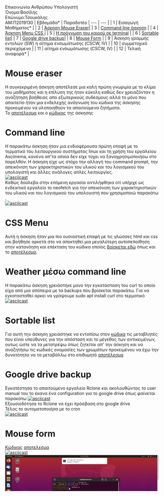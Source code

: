 Επικοινωνία Ανθρώπου Υπολογιστή\
Όνομα:Βασίλης\
Επώνυμο:Τσουκάλης\
ΑΜ:Π2019130
| Εβδομάδα* | Παραδοτέο 
| --- | --- |
| 1 | Εισαγωγή Μαθήματος* |
| 2 | [Άσκηση Mouse Eraser](#Mouse-eraser)|
| 3 | [Command line άσκηση](#Comand-line) |
| 4 | [Άσκηση Menu CSS ](#CSS-Menu)|
| 5 | [Η πρόγνωση του καιρού σε terminal](#Weather-μέσω-command-line) |
| 6 | [Sortable list](#Sortable-list)|
| 7 | [Google drive backup](#Google-drive-backup)|
| 8 | [Mouse Form](#Mouse-form) |
| 9 | Άσκηση γραμμής εντολών (SW) ή αίτημα ενσωμάτωσης (CSCW, IV) |
| 10 | συμμετοχικό περιεχόμενο |
| 11 | αίτημα ενσωμάτωσης (CSCW, IV) |
| 12 | Τελική αναφορά* |
# Mouse eraser
Η συγκεκριμένη άσκηση αποτέλεσε μια καλή πρώτη γνωριμία με το κλίμα του μαθήματος και η επίλυση της ήταν εύκολη καθώς δεν χρειαζόνταν η αναζήτηση βοήθειας απο εξωτερικούς συδέσμους αλλά το μόνο που απαιτείτο ήταν μια ενδελεχής ανάγνωση του κώδικα της άσκησης προκειμένου να υλοποιηθούν τα απαιτούμενα ζητήματα.\
Το [αποτέλεσμα](https://5faae7dec7f8c000081bcd26--nostalgic-benz-13785e.netlify.app/remix/mouse-eraser/) και ο [κώδικας](https://github.com/vasilis22/site/blob/master/_remix/mouse-eraser.md) της άσκησης
# Command line 
Η παρακάτω άσκηση ήταν μια ενδιαφέρουσα πρώτη επαφή με το τερματικό του λειτουργικού συστήματος linux και τη χρήση του εργαλείου Asciinema, κανένα απ'τα οποία δεν είχε τύχει να ξαναχρησιμοποιήσω στο παρελθόν. Η άσκηση είχε ως στόχο την αλλαγή του command prompt, την απεικόνιση των χαρακτηριστικών του υλικού και του λογισμικού του υπολογιστή και άλλες ανάλογες απλές λειτουργίες.\
[![asciicast](https://asciinema.org/a/qZ68Nn9awJydTksRBqTDJF6Lc.svg)](https://asciinema.org/a/qZ68Nn9awJydTksRBqTDJF6Lc)\
Καθώς δούλεβα στην επόμενη εργασία αντιλήφθηκα οτί υπήρχε ως ενδεικτικό εργαλείο το neofetch για την απεικόνιση των χαρακτηριστικών του υλικού και του λογισμικού του υπολογιστή που χρησιμοποιώ παρακάτω .\
[![asciicast](https://asciinema.org/a/RscRwu7lpVqONdW835fHofcO2.svg)](https://asciinema.org/a/RscRwu7lpVqONdW835fHofcO2)
# CSS Menu
Αυτή η άσκηση ήταν μια πιο ουσιαστική επαφή με τις γλώσσες html και css και βοήθησε αρκετά στο να αποκτηθεί μια μεγαλύτερη αυτοπεποίθηση στην κατανόηση και επέκταση του κώδικα οποίος [βρίσκεται εδώ](https://github.com/vasilis22/site/blob/master/_remix/menu-css.md) όπως και το [αποτέλεσμα](https://5faae7dec7f8c000081bcd26--nostalgic-benz-13785e.netlify.app/remix/menu-css/).
# Weather μέσω command line 
Η παρακάτω άσκηση χρειάστηκε μονο την εγκατάσταση του curl το οποίο είχα από μια απόπειρα με τα backups που βρίσκεται παρακάτω. Για να εγκατασταθεί αρκεί να γράψουμε sudo apt install curl στο τερματικό
[![asciicast](https://asciinema.org/a/HWn2kDTTTJ9tJlys7aKJjDXTK.svg)](https://asciinema.org/a/HWn2kDTTTJ9tJlys7aKJjDXTK)
# Sortable list
Για αυτή την άσκηση χρειάστηκε να εντοπίσω στον [κώδικα](https://github.com/vasilis22/site/blob/master/_remix/sortable-list.md) τις μεταβλητές που είναι υπεύθυνες για την απόσταση και το μέγεθος των αντικειμένων, ουτως ώστε να τα μετατρέψω όπως ζητείται απ' την άσκηση και να αναζητήσω τις κωδικές ονομασίες των χρωμάτων προκειμένου να έχω την δυνατότητα να τα μεταβάλλω στο επιθυμητό [αποτέλεσμα](https://5fc6a3832c19d600077bc7d0--nostalgic-benz-13785e.netlify.app/remix/sortable-list/)
# Google drive backup
Εγκατέστησα το απαιτούμενο εργαλείο Rclone και ακολουθώντας το user manual του το έκανα ένα configuration για το google drive όπως φαίνεται παρακάτω
[![asciicast](https://asciinema.org/a/PutMAz1Qcj1K54lV8NWIWOHSA.svg)](https://asciinema.org/a/PutMAz1Qcj1K54lV8NWIWOHSA)\
Εξουσιοδότησα το Rclone να έχει πρόσβαση στο google drive\
Τέλος το αυτοματοποιήσα με το cron\
[![asciicast](https://asciinema.org/a/F6hTAQmvc8E5XGXihAKFI7EyJ.svg)](https://asciinema.org/a/F6hTAQmvc8E5XGXihAKFI7EyJ)
# Mouse form
[Κώδικας](https://github.com/vasilis22/site/blob/master/_remix/mouse-form.md)
[αποτελεσμα](https://5fc6a1e9e39e9900085fd683--nostalgic-benz-13785e.netlify.app/remix/mouse-form/)\
[![asciicast](https://asciinema.org/a/eOZvfuH316MXQqy4LOD5dIw0p.svg)](https://asciinema.org/a/eOZvfuH316MXQqy4LOD5dIw0p)
![alt text](https://github.com/vasilis22/hci/blob/%CF%802019130/images/Untitled.png)
